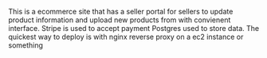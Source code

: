 This is a ecommerce site that has a seller portal for sellers to update product information and upload new products from with convienent interface.
Stripe is used to accept payment Postgres used to store data.
The quickest way to deploy is with nginx reverse proxy on a ec2 instance or something
